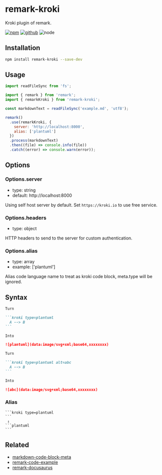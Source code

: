 # remark-kroki

Kroki plugin of remark.

[![npm][npm-badge]][npm-url]
[![github][github-badge]][github-url]
![node][node-badge]

[npm-url]: https://www.npmjs.com/package/remark-kroki
[npm-badge]: https://img.shields.io/npm/v/remark-kroki.svg?style=flat-square&logo=npm
[github-url]: https://github.com/nice-move/remark-kroki
[github-badge]: https://img.shields.io/npm/l/remark-kroki.svg?style=flat-square&colorB=blue&logo=github
[node-badge]: https://img.shields.io/node/v/remark-kroki.svg?style=flat-square&colorB=green&logo=node.js

## Installation

```sh
npm install remark-kroki --save-dev
```

## Usage

```mjs
import readFileSync from 'fs';

import { remark } from 'remark';
import { remarkKroki } from 'remark-kroki';

const markdownText = readFileSync('example.md', 'utf8');

remark()
  .use(remarkKroki, {
    server: 'http://localhost:8000',
    alias: ['plantuml']
  })
  .process(markdownText)
  .then((file) => console.info(file))
  .catch((error) => console.warn(error));
```

## Options

### Options.server

- type: string
- default: http://localhost:8000

Using self host server by default. Set `https://kroki.io` to use free service.

### Options.headers

- type: object

HTTP headers to send to the server for custom authentication.

### Options.alias

- type: array
- example: ['plantuml']

Alias code language name to treat as kroki code block, meta.type will be ignored.

## Syntax

````markdown
Turn

```kroki type=plantuml
  A --> B
```

Into

![plantuml](data:image/svg+xml;base64,xxxxxxxx)
````

````markdown
Turn

```kroki type=plantuml alt=abc
  A --> B
```

Into

![abc](data:image/svg+xml;base64,xxxxxxxx)
````

### Alias

````
```kroki type=plantuml
```
 ↓
```plantuml
```
````

## Related

- [markdown-code-block-meta](https://github.com/nice-move/markdown-code-block-meta)
- [remark-code-example](https://github.com/nice-move/remark-code-example)
- [remark-docusaurus](https://github.com/nice-move/remark-docusaurus)

